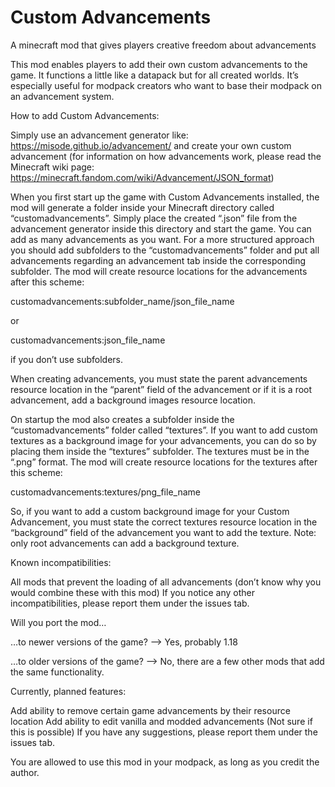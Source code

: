 # Custom Advancements
A minecraft mod that gives players creative freedom about advancements

This mod enables players to add their own custom advancements to the game. It functions a little like a datapack but for all created worlds.
It’s especially useful for modpack creators who want to base their modpack on an advancement system.



How to add Custom Advancements:

Simply use an advancement generator like: https://misode.github.io/advancement/ and create your own custom advancement (for information on how advancements work, please read the Minecraft wiki page: https://minecraft.fandom.com/wiki/Advancement/JSON_format)


When you first start up the game with Custom Advancements installed, the mod will generate a folder inside your Minecraft directory called “customadvancements”. Simply place the created “.json” file from the advancement generator inside this directory and start the game.
You can add as many advancements as you want.
For a more structured approach you should add subfolders to the “customadvancements” folder and put all advancements regarding an advancement tab inside the corresponding subfolder.
The mod will create resource locations for the advancements after this scheme:


customadvancements:subfolder_name/json_file_name


or


customadvancements:json_file_name


if you don’t use subfolders.

When creating advancements, you must state the parent advancements resource location in the “parent” field of the advancement or if it is a root advancement, add a background images resource location.

On startup the mod also creates a subfolder inside the “customadvancements” folder called “textures”. If you want to add custom textures as a background image for your advancements, you can do so by placing them inside the “textures” subfolder. The textures must be in the “.png” format.
The mod will create resource locations for the textures after this scheme:


customadvancements:textures/png_file_name


So, if you want to add a custom background image for your Custom Advancement, you must state the correct textures resource location in the “background” field of the advancement you want to add the texture. Note: only root advancements can add a background texture.

Known incompatibilities:

All mods that prevent the loading of all advancements (don’t know why you would combine these with this mod)
If you notice any other incompatibilities, please report them under the issues tab.



Will you port the mod…

…to newer versions of the game?   -->  Yes, probably 1.18

…to older versions of the game?  -->   No, there are a few other mods that add the same functionality.



Currently, planned features:

Add ability to remove certain game advancements by their resource location
Add ability to edit vanilla and modded advancements (Not sure if this is possible)
If you have any suggestions, please report them under the issues tab.



You are allowed to use this mod in your modpack, as long as you credit the author.













